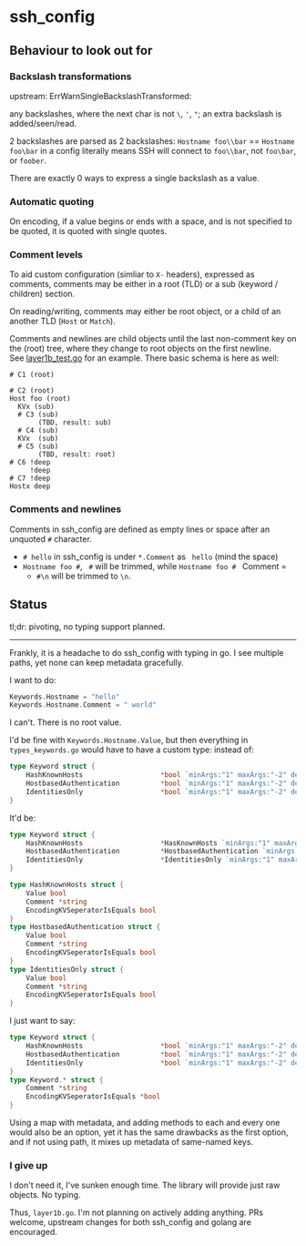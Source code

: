 # ssh_config

## Behaviour to look out for
### Backslash transformations
upstream: ErrWarnSingleBackslashTransformed:

any backslashes, where the next char is not `\`, `'`, `"`; an extra backslash is added/seen/read.

2 backslashes are parsed as 2 backslashes: `Hostname foo\\bar` == `Hostname foo\bar` in a config literally means SSH will connect to `foo\\bar`, not `foo\bar`, or `foober`.

There are exactly 0 ways to express a single backslash as a value.

### Automatic quoting
On encoding, if a value begins or ends with a space, and is not specified to be quoted, it is quoted with single quotes.

### Comment levels
To aid custom configuration (simliar to `X-` headers), expressed as comments, comments may be either in a root (TLD) or a sub (keyword / children) section.

On reading/writing, comments may either be root object, or a child of an another TLD (`Host` or `Match`).

Comments and newlines are child objects until the last non-comment key on the (root) tree, where they change to root objects on the first newline.  
See [layer1b_test.go](layer1b_test.go) for an example. There basic schema is here as well:
 ```
 # C1 (root)

 # C2 (root)
 Host foo (root)
   KVx (sub)
   # C3 (sub)
        (TBD, result: sub)
   # C4 (sub)
   KVx  (sub)
   # C5 (sub)
        (TBD, result: root)
 # C6 !deep
      !deep
 # C7 !deep
 Hostx deep
```

### Comments and newlines
Comments in ssh_config are defined as empty lines or space after an unquoted `#` character.
 - `# hello` in ssh_config is under `*.Comment` as ` hello` (mind the space)
 - `Hostname foo #`, ` #` will be trimmed, while `Hostname foo # ` Comment = ` `
   - `#\n` will be trimmed to `\n`.

## Status
tl;dr: pivoting, no typing support planned.

***

Frankly, it is a headache to do ssh_config with typing in go. I see multiple paths, yet none can keep metadata gracefully.

I want to do:
```go
Keywords.Hostname = "hello"
Keywords.Hostname.Comment = " world"
```

I can't. There is no root value.

I'd be fine with `Keywords.Hostname.Value`, but then everything in `types_keywords.go` would have to have a custom type: instead of:
```go
type Keyword struct {
	HashKnownHosts                   *bool `minArgs:"1" maxArgs:"-2" definition:"Flag"`
	HostbasedAuthentication          *bool `minArgs:"1" maxArgs:"-2" definition:"Flag"`
	IdentitiesOnly                   *bool `minArgs:"1" maxArgs:"-2" definition:"Flag"`
}
```

It'd be:
```go
type Keyword struct {
	HashKnownHosts                   *HasKnownHosts `minArgs:"1" maxArgs:"-2" definition:"Flag"`
	HostbasedAuthentication          *HostbasedAuthentication `minArgs:"1" maxArgs:"-2" definition:"Flag"`
	IdentitiesOnly                   *IdentitiesOnly `minArgs:"1" maxArgs:"-2" definition:"Flag"`
}

type HashKnownHosts struct {
    Value bool
    Comment *string
    EncodingKVSeperatorIsEquals bool
}
type HostbasedAuthentication struct {
    Value bool
    Comment *string
    EncodingKVSeperatorIsEquals bool
}
type IdentitiesOnly struct {
    Value bool
    Comment *string
    EncodingKVSeperatorIsEquals bool
}
```

I just want to say:
```go
type Keyword struct {
	HashKnownHosts                   *bool `minArgs:"1" maxArgs:"-2" definition:"Flag"`
	HostbasedAuthentication          *bool `minArgs:"1" maxArgs:"-2" definition:"Flag"`
	IdentitiesOnly                   *bool `minArgs:"1" maxArgs:"-2" definition:"Flag"`
}
type Keyword.* struct {
    Comment *string
    EncodingKVSeperatorIsEquals *bool
}
```

Using a map with metadata, and adding methods to each and every one would also be an option, yet it has the same drawbacks as the first option, and if not using path, it mixes up metadata of same-named keys.

### I give up
I don't need it, I've sunken enough time. The library will provide just raw objects. No typing.

Thus, `layer1b.go`. I'm not planning on actively adding anything. PRs welcome, upstream changes for both ssh_config and golang are encouraged.
